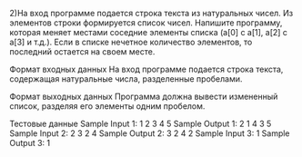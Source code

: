2)На вход программе подается строка текста из натуральных чисел. Из элементов строки формируется список чисел. Напишите программу, которая меняет местами соседние элементы списка (a[0] c a[1], a[2] c a[3] и т.д.). Если в списке нечетное количество элементов, то последний остается на своем месте.

Формат входных данных
На вход программе подается строка текста, содержащая натуральные числа, разделенные пробелами.

Формат выходных данных
Программа должна вывести измененный список, разделяя его элементы одним пробелом.

Тестовые данные 
Sample Input 1:
1 2 3 4 5
Sample Output 1:
2 1 4 3 5
Sample Input 2:
2 3 2 4
Sample Output 2:
3 2 4 2
Sample Input 3:
1
Sample Output 3:
1
